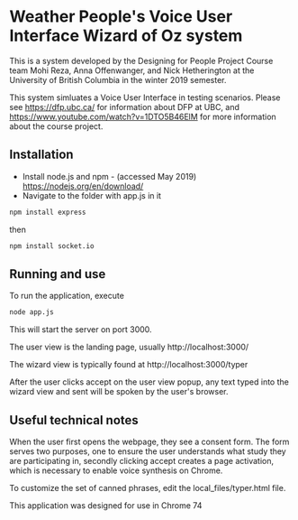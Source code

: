 

# Weather People's Voice User Interface Wizard of Oz system
This is a system developed by the Designing for People Project Course team Mohi Reza, Anna Offenwanger, and Nick Hetherington at the University of British Columbia in the winter 2019 semester. 

This system simluates a Voice User Interface in testing scenarios. Please see https://dfp.ubc.ca/ for information about DFP at UBC, and https://www.youtube.com/watch?v=1DTO5B46ElM for more information about the course project.

## Installation
- Install node.js and npm - (accessed May 2019) https://nodejs.org/en/download/
- Navigate to the folder with app.js in it
```bash
npm install express
```
then 
```bash
npm install socket.io
```

## Running and use
To run the application, execute 
```bash
node app.js
```
This will start the server on port 3000. 

The user view is the landing page, usually http://localhost:3000/

The wizard view is typically found at http://localhost:3000/typer

After the user clicks accept on the user view popup, any text typed into the wizard view and sent will be spoken by the user's browser.

## Useful technical notes

When the user first opens the webpage, they see a consent form. The form serves two purposes, one to ensure the user understands what study they are participating in, secondly clicking accept creates a page activation, which is necessary to enable voice synthesis on Chrome. 

To customize the set of canned phrases, edit the local_files/typer.html file. 

This application was designed for use in Chrome 74
